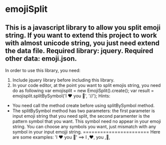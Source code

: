 # emojiSplit
This is a javascript library to allow you split emoji string. If you want to extend this project to work with almost unicode string, you just need extend the data file.
Required library: jquery.
Required other data: emoji.json.
----------------------
In order to use this library, you need:
1) Include jquery library before including this library.
2) In your code editor, at the point you want to split emojis string, you need do as following
var emojisplit = new EmojiSplit().create();
var result = emojisplit.splitBySymbol('I ❤ you 💏', '//');
Hints: 
+ You need call the method create before using splitBySymbol method.
+ The splitBySymbol method has two parameters: the first parameter is input emoji string that you need split, the second paramenter is the pattern symbol that you want. This symbol need no appear in your emoji string. You can choose any symbols you want, just mismatch with any symbol in your input emojji string.
=======================
Here are some examples:
'I ❤ you 💏' ==> I ,❤, you ,💏,

